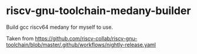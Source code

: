 # riscv-gnu-toolchain-medany-builder

Build gcc riscv64 medany for myself to use.

Taken from <https://github.com/riscv-collab/riscv-gnu-toolchain/blob/master/.github/workflows/nightly-release.yaml>
